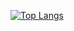 [![Top Langs](https://github-readme-stats.vercel.app/api/top-langs/?username=VietDung2k1&layout=pie)](https://github.com/anuraghazra/github-readme-stats)


